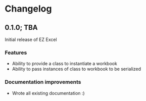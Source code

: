 # Changelog

## 0.1.0; TBA

Initial release of EZ Excel

### Features

- Ability to provide a class to instantiate a workbook
- Ability to pass instances of class to workbook to be serialized

### Documentation improvements

- Wrote all existing documentation :)
